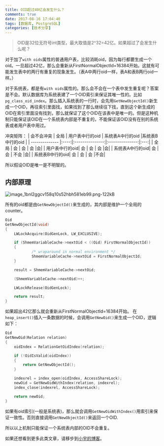 ```yaml
---
title: OID超过40亿会发生什么？
comments: true
date: 2017-08-16 17:04:40
tags: [数据库, PostgreSQL]
categories: [技术分享]
---
```




> OID是32位无符号int类型，最大取值是2^32=42亿。如果超过了会发生什么呢？

对于加了`with oids`属性的普通用户表，比较消耗oid，因为每行都要生成一个oid。一旦超过42亿，那么会重新从FirstNormalObjectId=16384开始。这就有可能发生表中的两行有重复的现象发生。（表A中两行oid一样，表A和表B两行oid一样。）

对于系统表，都是有`with oids`属性的。那么会不会在一个表中发生重复呢？答案是不会。默认数据库为系统表建了一个OID索引来保证其唯一性的。比如`pg_class_oid_index`。那么插入系统表的一行时，会先用`GetNewObjectId()`新生成一个OID，再往索引里面找，如果找到了那么继续往下找，直到这个新生成的OID在索引里面没有找到，那么就保证了这个OID在该表中是唯一的。但是这种机制只能保证该OID在一个系统表内部是不重复的，不能保证该OID没有在别的系统表或者用户表中用过。


冲突矩阵：
| 会不会冲突     | 全局 | 用户表中行的oid | 系统表A中行的oid |系统表B中行的oid |
| -------------- |:----:|:---------------:|:---------------:|:---:|
| 全局           | 会   | 会              | 会              |会|
| 用户表中行的oid| 会   | 会              | 会              |会|
| 系统表A中行的oid| 会   | 会              | 不会          |会|
| 系统表B中行的oid| 会   | 会              | 会              |不会|


所以假设OID是唯一是不明智的。

内部原理
-----------

![image_1bnl2ggcv158q10s52hbh581eb99.png-122kB][1]


所有的oid都是由`GetNewObjectId()`来生成的，其内部是维护一个全局的counter。
```c
Oid
GetNewObjectId(void)
{
	LWLockAcquire(OidGenLock, LW_EXCLUSIVE);

	if (ShmemVariableCache->nextOid < ((Oid) FirstNormalObjectId))
	{
			/* wraparound in normal environment */
			ShmemVariableCache->nextOid = FirstNormalObjectId;
	}

	result = ShmemVariableCache->nextOid;

	(ShmemVariableCache->nextOid)++;

	LWLockRelease(OidGenLock);

	return result;
}
```
如果超出42亿那么就会重新从FirstNormalObjectId=16384开始。
在`heap_insert()`插入一条数据的时候，会调用`GetNewOid()`来生成一个OID，逻辑如下：
```c
Oid
GetNewOid(Relation relation)
{
	oidIndex = RelationGetOidIndex(relation);

	if (!OidIsValid(oidIndex))
	{
		return GetNewObjectId();
	}

	indexrel = index_open(oidIndex, AccessShareLock);
	newOid = GetNewOidWithIndex(relation, indexrel);
	index_close(indexrel, AccessShareLock);

	return newOid;
}
```
如果有oid索引(一般是系统表)，那么就会调用`GetNewOidWithIndex()`用索引来保证一致性。否则直接调用`GetNewObjectId()`来返回一个OID.

所以以上机制只能保证一个系统表内部的OID不会重复。




  [1]: http://static.zybuluo.com/shenyuflying/2jto93ju1ntvvowq13hypg4o/image_1bnl2ggcv158q10s52hbh581eb99.png


如果还想看到更多此类文章，请移步到[小宇的博客](http://shenyu.wiki)。
